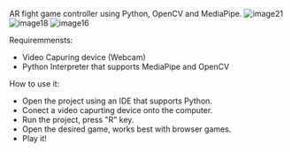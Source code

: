 AR fight game controller using Python, OpenCV and MediaPipe.
![image21](https://github.com/NunoCunha8080/AR-FightGame-Controller/assets/72132467/7e4e45c9-8156-46e9-a731-cfe2121abbb5)
![image18](https://github.com/NunoCunha8080/AR-FightGame-Controller/assets/72132467/2d0d564d-02ab-4973-b8b0-d68f15dd988b)
![image16](https://github.com/NunoCunha8080/AR-FightGame-Controller/assets/72132467/0457e1d0-fc3f-4a8b-a420-8f79a2098402)

Requiremmensts:
- Video Capuring device (Webcam)
- Python Interpreter that supports MediaPipe and OpenCV

  
How to use it:
- Open the project using an IDE that supports Python.
- Conect a video capurting device onto the computer.
- Run the project, press "R" key.
- Open the desired game, works best with browser games.
- Play it!
